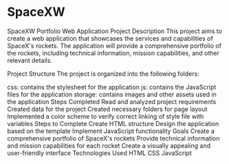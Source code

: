# SpaceXW
SpaceXW Portfolio Web Application
Project Description
This project aims to create a web application that showcases the services and capabilities of SpaceX's rockets. The application will provide a comprehensive portfolio of the rockets, including technical information, mission capabilities, and other relevant details.

Project Structure
The project is organized into the following folders:

css: contains the stylesheet for the application
js: contains the JavaScript files for the application
storage: contains images and other assets used in the application
Steps Completed
Read and analyzed project requirements
Created data for the project
Created necessary folders for page layout
Implemented a color scheme to verify correct linking of style file with variables
Steps to Complete
Create HTML structure
Design the application based on the template
Implement JavaScript functionality
Goals
Create a comprehensive portfolio of SpaceX's rockets
Provide technical information and mission capabilities for each rocket
Create a visually appealing and user-friendly interface
Technologies Used
HTML
CSS
JavaScript